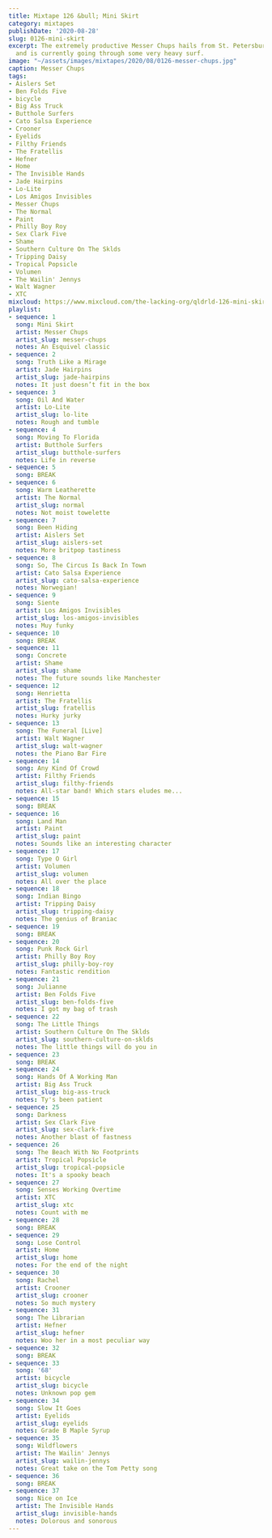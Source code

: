 ```yaml
---
title: Mixtape 126 &bull; Mini Skirt
category: mixtapes
publishDate: '2020-08-28'
slug: 0126-mini-skirt
excerpt: The extremely productive Messer Chups hails from St. Petersburg, Russia,
  and is currently going through some very heavy surf.
image: "~/assets/images/mixtapes/2020/08/0126-messer-chups.jpg"
caption: Messer Chups
tags:
- Aislers Set
- Ben Folds Five
- bicycle
- Big Ass Truck
- Butthole Surfers
- Cato Salsa Experience
- Crooner
- Eyelids
- Filthy Friends
- The Fratellis
- Hefner
- Home
- The Invisible Hands
- Jade Hairpins
- Lo-Lite
- Los Amigos Invisibles
- Messer Chups
- The Normal
- Paint
- Philly Boy Roy
- Sex Clark Five
- Shame
- Southern Culture On The Sklds
- Tripping Daisy
- Tropical Popsicle
- Volumen
- The Wailin' Jennys
- Walt Wagner
- XTC
mixcloud: https://www.mixcloud.com/the-lacking-org/qldrld-126-mini-skirt/
playlist:
- sequence: 1
  song: Mini Skirt
  artist: Messer Chups
  artist_slug: messer-chups
  notes: An Esquivel classic
- sequence: 2
  song: Truth Like a Mirage
  artist: Jade Hairpins
  artist_slug: jade-hairpins
  notes: It just doesn’t fit in the box
- sequence: 3
  song: Oil And Water
  artist: Lo-Lite
  artist_slug: lo-lite
  notes: Rough and tumble
- sequence: 4
  song: Moving To Florida
  artist: Butthole Surfers
  artist_slug: butthole-surfers
  notes: Life in reverse
- sequence: 5
  song: BREAK
- sequence: 6
  song: Warm Leatherette
  artist: The Normal
  artist_slug: normal
  notes: Not moist towelette
- sequence: 7
  song: Been Hiding
  artist: Aislers Set
  artist_slug: aislers-set
  notes: More britpop tastiness
- sequence: 8
  song: So, The Circus Is Back In Town
  artist: Cato Salsa Experience
  artist_slug: cato-salsa-experience
  notes: Norwegian!
- sequence: 9
  song: Siente
  artist: Los Amigos Invisibles
  artist_slug: los-amigos-invisibles
  notes: Muy funky
- sequence: 10
  song: BREAK
- sequence: 11
  song: Concrete
  artist: Shame
  artist_slug: shame
  notes: The future sounds like Manchester
- sequence: 12
  song: Henrietta
  artist: The Fratellis
  artist_slug: fratellis
  notes: Hurky jurky
- sequence: 13
  song: The Funeral [Live]
  artist: Walt Wagner
  artist_slug: walt-wagner
  notes: the Piano Bar Fire
- sequence: 14
  song: Any Kind Of Crowd
  artist: Filthy Friends
  artist_slug: filthy-friends
  notes: All-star band! Which stars eludes me...
- sequence: 15
  song: BREAK
- sequence: 16
  song: Land Man
  artist: Paint
  artist_slug: paint
  notes: Sounds like an interesting character
- sequence: 17
  song: Type O Girl
  artist: Volumen
  artist_slug: volumen
  notes: All over the place
- sequence: 18
  song: Indian Bingo
  artist: Tripping Daisy
  artist_slug: tripping-daisy
  notes: The genius of Braniac
- sequence: 19
  song: BREAK
- sequence: 20
  song: Punk Rock Girl
  artist: Philly Boy Roy
  artist_slug: philly-boy-roy
  notes: Fantastic rendition
- sequence: 21
  song: Julianne
  artist: Ben Folds Five
  artist_slug: ben-folds-five
  notes: I got my bag of trash
- sequence: 22
  song: The Little Things
  artist: Southern Culture On The Sklds
  artist_slug: southern-culture-on-sklds
  notes: The little things will do you in
- sequence: 23
  song: BREAK
- sequence: 24
  song: Hands Of A Working Man
  artist: Big Ass Truck
  artist_slug: big-ass-truck
  notes: Ty's been patient
- sequence: 25
  song: Darkness
  artist: Sex Clark Five
  artist_slug: sex-clark-five
  notes: Another blast of fastness
- sequence: 26
  song: The Beach With No Footprints
  artist: Tropical Popsicle
  artist_slug: tropical-popsicle
  notes: It's a spooky beach
- sequence: 27
  song: Senses Working Overtime
  artist: XTC
  artist_slug: xtc
  notes: Count with me
- sequence: 28
  song: BREAK
- sequence: 29
  song: Lose Control
  artist: Home
  artist_slug: home
  notes: For the end of the night
- sequence: 30
  song: Rachel
  artist: Crooner
  artist_slug: crooner
  notes: So much mystery
- sequence: 31
  song: The Librarian
  artist: Hefner
  artist_slug: hefner
  notes: Woo her in a most peculiar way
- sequence: 32
  song: BREAK
- sequence: 33
  song: '68'
  artist: bicycle
  artist_slug: bicycle
  notes: Unknown pop gem
- sequence: 34
  song: Slow It Goes
  artist: Eyelids
  artist_slug: eyelids
  notes: Grade B Maple Syrup
- sequence: 35
  song: Wildflowers
  artist: The Wailin' Jennys
  artist_slug: wailin-jennys
  notes: Great take on the Tom Petty song
- sequence: 36
  song: BREAK
- sequence: 37
  song: Nice on Ice
  artist: The Invisible Hands
  artist_slug: invisible-hands
  notes: Dolorous and sonorous
---
```


